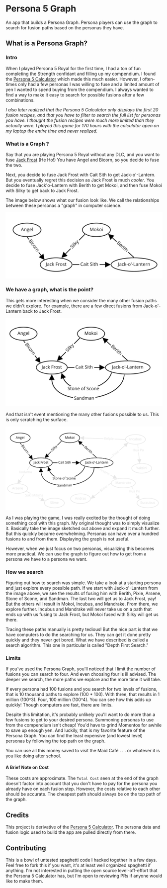 # Persona 5 Graph

An app that builds a Persona Graph. Persona players can use the graph to search for fusion paths based on the personas they have. 

## What is a Persona Graph?

### Intro

When I played Persona 5 Royal for the first time, I had a ton of fun completing the Strength confidant and filling up my compendium. I found the [Persona 5 Calculator](https://chinhodado.github.io/persona5_calculator/indexRoyal.html#/list) which made this much easier. However, I often-times only had a few personas I was willing to fuse and a limited amount of yen I wanted to spend buying from the compendium. I always wanted to find a way to make it easy to search for possible fusions after a few combinations.

_I also later realized that the Persona 5 Calculator only displays the first 20 fusion recipes, and that you have to filter to search the full list for personas you have. I thought the fusion recipes were much more limited than they actually were. I played this game for 170 hours with the calculator open on my laptop the entire time and never realized._

### What is a Graph ?

Say that you are playing Persona 5 Royal without any DLC, and you want to fuse [Jack Frost](https://chinhodado.github.io/persona5_calculator/indexRoyal.html#/persona/Jack%20Frost) (He Ho!) You have Angel and Bicorn, so you decide to fuse the two.

Next, you decide to fuse Jack Frost with Cait Sith to get Jack-o'-Lantern. But you eventually regret this decision as Jack Frost is much _cooler_. You decide to fuse Jack'o-Lantern with Berith to get Mokoi, and then fuse Mokoi with Silky to get back to Jack Frost.

The image below shows what our fusion look like. We call the relationships between these personas a "graph" in computer science.

![](graph-1.png)

### We have a graph, what is the point?

This gets more interesting when we consider the many other fusion paths we didn't explore. For example, there are a few direct fusions from Jack-o'-Lantern back to Jack Frost.

![](graph-2.png)

And that isn't event mentioning the many other fusions possible to us. This is only scratching the surface.

![](graph-3.png)

As I was playing the game, I was really excited by the thought of doing something cool with this graph. My original thought was to simply visualize it. Basically take the image sketched out above and expand it much further. But this quickly became overwhelming. Personas can have over a hundred fusions to and from them. Displaying the graph is not useful.

However, when we just focus on two personas, visualizing this becomes more practical. We can use the graph to figure out how to get from a persona we have to a persona we want.

### How we search

Figuring out how to search was simple. We take a look at a starting persona and just explore every possible path. If we start with Jack-o'-Lantern from the image above, we see the results of fusing him with Berith, Pixie, Arsene, Stone of Scone, and Sandman. The last two will get us to Jack Frost, yay! But the others will result in Mokoi, Incubus, and Mandrake. From there, we explore further. Incubus and Mandrake will never take us on a path that ends up with us fusing to Jack Frost, but Mokoi fused with Silky will get us there.

Tracing these paths manually is pretty tedious! But the nice part is that we have computers to do the searching for us. They can get it done pretty quickly and they never get bored. What we have described is called a search algorithm. This one in particular is called "Depth First Search."

### Limits

If you've used the Persona Graph, you'll noticed that I limit the number of fusions you can search to four. And even choosing four is ill advised. The deeper we search, the more paths we explore and the more time it will take.

If every persona had 100 fusions and you search for two levels of fusions, that is 10 thousand paths to explore (100 * 100). With three, that results in 1 million (100^3). Four, 100 million (100^4). You can see how this adds up quickly! Though computers are fast, there are limits. 

Despite this limitation, it's probably unlikely you'll want to do more than a few fusions to get to your desired persona. Summoning personas to use from the compendium isn't cheap! You'd have to grind Momentos for awhile to save up enough yen. And luckily, that is my favorite feature of the Persona Graph. You can find the least expensive (and lowest level) personas by following the top path on the graph.

You can use all this money saved to visit the Maid Café . . . or whatever it is you like doing after school.

#### A Brief Note on Cost

These costs are approximate. The `Total Cost` seen at the end of the graph doesn't factor into account that you don't have to pay for the persona you already have on each fusion step. However, the costs relative to each other should be accurate. The cheapest path should always be on the top path of the graph. 

## Credits

This project is derivative of the [Persona 5 Calculator](https://github.com/chinhodado/persona5_calculator). The persona data and fusion logic used to build the app are pulled directly from there.

## Contributing

This is a bowl of untested spaghetti code I hacked together in a few days. Feel free to fork this if you want, it's at least well organized spaghetti if anything. I'm not interested in putting the open source level-off-effort that the Persona 5 Calculator has, but I'm open to reviewing PRs if anyone would like to make them.

